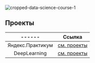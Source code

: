 ![cropped-data-science-course-1](https://user-images.githubusercontent.com/78697502/155294836-45628e4e-5d42-4c57-9eba-0a5b2956ef91.png)

## Проекты
| ------               | Ссылка | 
|:--------------------:|:------:|
| Яндекс.Практикум | [см. проекты](https://github.com/LeonidStarykh/Yandex.Practicum) |
| DeepLearning | [см. проекты](https://github.com/LeonidStarykh/DeepLearning) |
